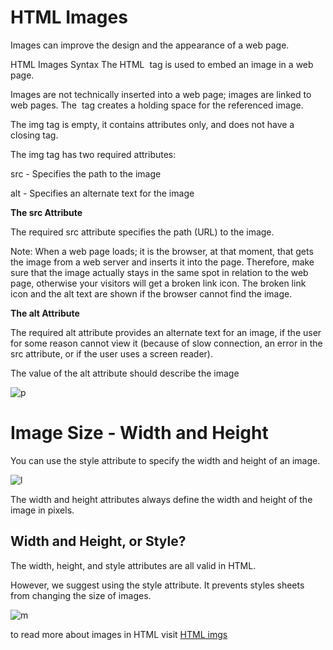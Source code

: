 # HTML Images 

Images can improve the design and the appearance of a web page.

HTML Images Syntax
The HTML <img> tag is used to embed an image in a web page.

Images are not technically inserted into a web page; images are linked to web pages. The <img> tag creates a holding space for the referenced image.

The img tag is empty, it contains attributes only, and does not have a closing tag.

The img tag has two required attributes:

src - Specifies the path to the image

alt - Specifies an alternate text for the image

**The src Attribute**

The required src attribute specifies the path (URL) to the image.

Note: When a web page loads; it is the browser, at that moment, that gets the image from a web server and inserts it into the page. Therefore, make sure that the image actually stays in the same spot in relation to the web page, otherwise your visitors will get a broken link icon. The broken link icon and the alt text are shown if the browser cannot find the image.

**The alt Attribute**

The required alt attribute provides an alternate text for an image, if the user for some reason cannot view it (because of slow connection, an error in the src attribute, or if the user uses a screen reader).

The value of the alt attribute should describe the image

![p](https://www.crimsondesigns.com/blog/wp-content/uploads/2019/05/html-img-element.gif)

# Image Size - Width and Height

You can use the style attribute to specify the width and height of an image.

![l](https://www.wikihow.com/images/thumb/b/be/Set-Image-Width-and-Height-Using-HTML-Step-3-Version-3.jpg/v4-460px-Set-Image-Width-and-Height-Using-HTML-Step-3-Version-3.jpg.webp)

The width and height attributes always define the width and height of the image in pixels.

## Width and Height, or Style?

The width, height, and style attributes are all valid in HTML.

However, we suggest using the style attribute. It prevents styles sheets from changing the size of images.

![m](https://www.wikitechy.com/css/img/css-images/css-background-image-size.png)

to read more about images in HTML visit [HTML imgs](https://www.w3schools.com/html/html_images.asp)